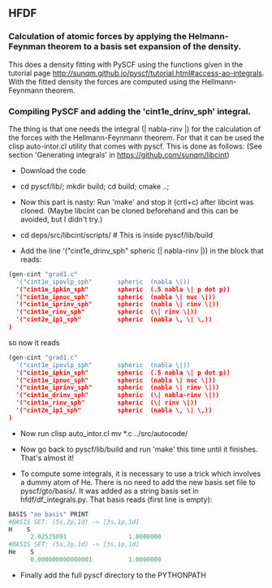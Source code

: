 ## HFDF
### Calculation of atomic forces by applying the Helmann-Feynman theorem to a basis set expansion of the density.

This does a density fitting with PySCF using the functions given in the
tutorial page http://sunqm.github.io/pyscf/tutorial.html#access-ao-integrals.
With the fitted density the forces are computed using the Hellmann-Feynmann theorem.

### Compiling PySCF and adding the 'cint1e_drinv_sph' integral.

The thing is that one needs the integral (\| nabla-rinv \|) for the calculation of the forces with the Hellmann-Feynmann theorem.
For that it can be used the clisp auto-intor.cl utility that comes with pyscf.
This is done as follows:
(See section 'Generating integrals' in https://github.com/sunqm/libcint)


* Download the code
* cd pyscf/lib/; mkdir build; cd build; cmake ..;

* Now this part is nasty: Run 'make' and stop it (crtl+c) after libcint was cloned.
  (Maybe libcint can be cloned beforehand and this can be avoided, but I didn't try.)

* cd deps/src/libcint/scripts/    # This is inside pyscf/lib/build

* Add the line   '("cint1e_drinv_sph"        spheric  (\| nabla-rinv \|)) in the block that reads:
```python
(gen-cint "grad1.c"
  '("cint1e_ipovlp_sph"       spheric  (nabla \|))
  '("cint1e_ipkin_sph"        spheric  (.5 nabla \| p dot p))
  '("cint1e_ipnuc_sph"        spheric  (nabla \| nuc \|))
  '("cint1e_iprinv_sph"       spheric  (nabla \| rinv \|))
  '("cint1e_rinv_sph"         spheric  (\| rinv \|))
  '("cint2e_ip1_sph"          spheric  (nabla \, \| \,))
)
```
   so now it reads 
```python
(gen-cint "grad1.c"
  '("cint1e_ipovlp_sph"       spheric  (nabla \|))
  '("cint1e_ipkin_sph"        spheric  (.5 nabla \| p dot p))
  '("cint1e_ipnuc_sph"        spheric  (nabla \| nuc \|))
  '("cint1e_iprinv_sph"       spheric  (nabla \| rinv \|))
  '("cint1e_drinv_sph"        spheric  (\| nabla-rinv \|))
  '("cint1e_rinv_sph"         spheric  (\| rinv \|))
  '("cint2e_ip1_sph"          spheric  (nabla \, \| \,))
)
```
* Now run
   clisp auto_intor.cl
   mv *.c ../src/autocode/

* Now go back to pyscf/lib/build and run 'make' this time
   until it finishes. That's almost it!

* To compute some integrals, it is necessary to use a trick which involves
  a dummy atom of He. There is no need to add the new basis set file to
  pyscf/gto/basis/. It was added as a string basis set in hfdf/df_integrals.py.
  That basis reads (first line is empty):
```python
BASIS "ao basis" PRINT
#BASIS SET: (5s,2p,1d) -> [3s,1p,1d]
H    S
      2.02525091                 1.0000000
#BASIS SET: (5s,2p,1d) -> [3s,1p,1d]
He    S
      0.000000000000001          1.0000000
```
* Finally add the full pyscf directory to the PYTHONPATH
